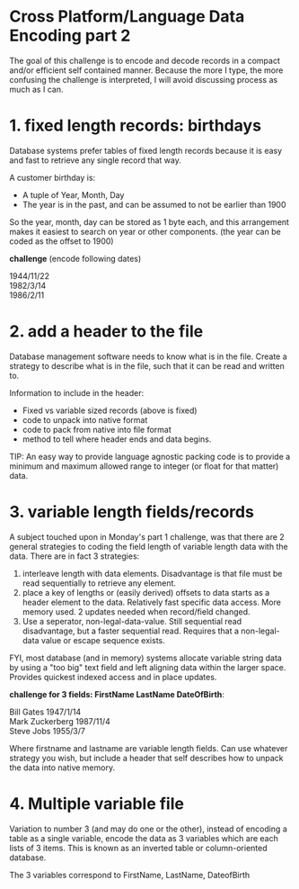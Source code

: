 # Cross Platform/Language Data Encoding part 2
<div class="md"><p>The goal of this challenge is to encode and decode records in a compact and/or efficient self contained manner.  Because the more I type, the more confusing the challenge is interpreted, I will avoid discussing process as much as I can.</p>
<h1>1. fixed length records: birthdays</h1>
<p>Database systems prefer tables of fixed length records because it is easy and fast to retrieve any single record that way.</p>
<p>A customer birthday is:</p>
<ul>
<li>A tuple of Year, Month, Day</li>
<li>The year is in the past, and can be assumed to not be earlier than 1900</li>
</ul>
<p>So the year, month, day can be stored as 1 byte each, and this arrangement makes it easiest to search on year or other components.  (the year can be coded as the offset to 1900)</p>
<p><strong>challenge</strong> (encode following dates)</p>
<p>1944/11/22<br/>
1982/3/14<br/>
1986/2/11  </p>
<h1>2. add a header to the file</h1>
<p>Database management software needs to know what is in the file.  Create a strategy to describe what is in the file, such that it can be read and written to.</p>
<p>Information to include in the header:</p>
<ul>
<li>Fixed vs variable sized records (above is fixed)</li>
<li>code to unpack into native format</li>
<li>code to pack from native into file format</li>
<li>method to tell where header ends and data begins.</li>
</ul>
<p>TIP: An easy way to provide language agnostic packing code is to provide a minimum and maximum allowed range to integer (or float for that matter) data.</p>
<h1>3. variable length fields/records</h1>
<p>A subject touched upon in Monday's part 1 challenge, was that there are 2 general strategies to coding the field length of variable length data with the data.  There are in fact 3 strategies:</p>
<ol>
<li>interleave length with data elements.  Disadvantage is that file must be read sequentially to retrieve any element.</li>
<li>place a key of lengths or (easily derived) offsets to data starts as a header element to the data.  Relatively fast specific data access.  More memory used.  2 updates needed when record/field changed.</li>
<li>Use a seperator, non-legal-data-value.  Still sequential read disadvantage, but a faster sequential read.  Requires that a non-legal-data value or escape sequence exists.</li>
</ol>
<p>FYI, most database (and in memory) systems allocate variable string data by using a "too big" text field and left aligning data within the larger space.  Provides quickest indexed access and in place updates. </p>
<p><strong>challenge for 3 fields:  FirstName LastName DateOfBirth</strong>:</p>
<p>Bill Gates 1947/1/14<br/>
Mark Zuckerberg 1987/11/4<br/>
Steve Jobs 1955/3/7</p>
<p>Where firstname and lastname are variable length fields.  Can use whatever strategy you wish, but include a header that self describes how to unpack the data into native memory.</p>
<h1>4. Multiple variable file</h1>
<p>Variation to number 3 (and may do one or the other), instead of encoding a table as a single variable, encode the data as 3 variables which are each lists of 3 items.  This is known as an inverted table or column-oriented database.</p>
<p>The 3 variables correspond to FirstName, LastName, DateofBirth</p>
</div>
